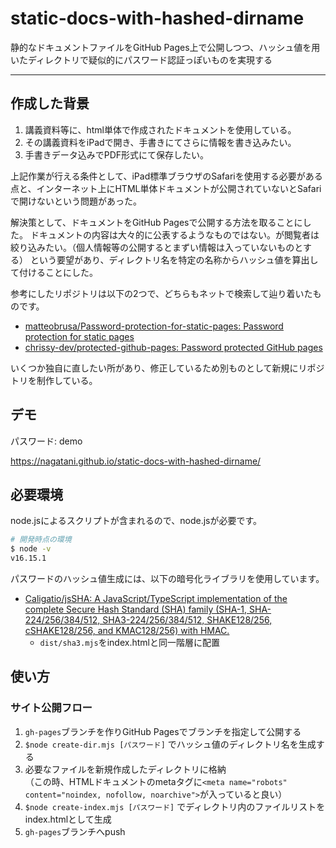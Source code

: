 # static-docs-with-hashed-dirname

静的なドキュメントファイルをGitHub Pages上で公開しつつ、ハッシュ値を用いたディレクトリで疑似的にパスワード認証っぽいものを実現する

----
## 作成した背景

1. 講義資料等に、html単体で作成されたドキュメントを使用している。
2. その講義資料をiPadで開き、手書きにてさらに情報を書き込みたい。
3. 手書きデータ込みでPDF形式にて保存したい。

上記作業が行える条件として、iPad標準ブラウザのSafariを使用する必要がある点と、インターネット上にHTML単体ドキュメントが公開されていないとSafariで開けないという問題があった。

解決策として、ドキュメントをGitHub Pagesで公開する方法を取ることにした。
ドキュメントの内容は大々的に公表するようなものではない。が閲覧者は絞り込みたい。（個人情報等の公開するとまずい情報は入っていないものとする）
という要望があり、ディレクトリ名を特定の名称からハッシュ値を算出して付けることにした。

参考にしたリポジトリは以下の2つで、どちらもネットで検索して辿り着いたものです。

- [matteobrusa/Password-protection-for-static-pages: Password protection for static pages](https://github.com/matteobrusa/Password-protection-for-static-pages)
- [chrissy-dev/protected-github-pages: Password protected GitHub pages](https://github.com/chrissy-dev/protected-github-pages)

いくつか独自に直したい所があり、修正しているため別ものとして新規にリポジトリを制作している。

## デモ

パスワード: demo

<a href="https://nagatani.github.io/static-docs-with-hashed-dirname/" target="_blank">https://nagatani.github.io/static-docs-with-hashed-dirname/</a>

## 必要環境

node.jsによるスクリプトが含まれるので、node.jsが必要です。

```bash
# 開発時点の環境
$ node -v
v16.15.1
```

パスワードのハッシュ値生成には、以下の暗号化ライブラリを使用しています。

- [Caligatio/jsSHA: A JavaScript/TypeScript implementation of the complete Secure Hash Standard (SHA) family (SHA-1, SHA-224/256/384/512, SHA3-224/256/384/512, SHAKE128/256, cSHAKE128/256, and KMAC128/256) with HMAC.](https://github.com/Caligatio/jsSHA)
  - `dist/sha3.mjs`をindex.htmlと同一階層に配置

## 使い方

### サイト公開フロー

1. `gh-pages`ブランチを作りGitHub Pagesでブランチを指定して公開する
2. `$node create-dir.mjs [パスワード]` でハッシュ値のディレクトリ名を生成する
3. 必要なファイルを新規作成したディレクトリに格納<br>（この時、HTMLドキュメントのmetaタグに`<meta name="robots" content="noindex, nofollow, noarchive">`が入っていると良い）
4. `$node create-index.mjs [パスワード]` でディレクトリ内のファイルリストをindex.htmlとして生成
5. `gh-pages`ブランチへpush



